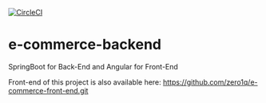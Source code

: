 [![CircleCI](https://circleci.com/gh/zero1q/e-commerce-backend.svg?style=svg)](https://circleci.com/gh/zero1q/e-commerce-backend)

# e-commerce-backend
SpringBoot for Back-End and Angular for Front-End


Front-end of this project is also available here: https://github.com/zero1q/e-commerce-front-end.git
